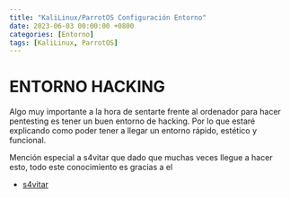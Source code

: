 ```yaml
---
title: "KaliLinux/ParrotOS Configuración Entorno"
date: 2023-06-03 00:00:00 +0800
categories: [Entorno]
tags: [KaliLinux, ParrotOS]
---
```


# ENTORNO HACKING

Algo muy importante a la hora de sentarte frente al ordenador para hacer pentesting es tener un buen entorno de hacking. 
Por lo que estaré explicando como poder tener a llegar un entorno rápido, estético y funcional.

Mención especial a s4vitar que dado que muchas veces llegue a hacer esto, todo este conocimiento es gracias a el
- [s4vitar](https://youtube.com/s4vitar)





